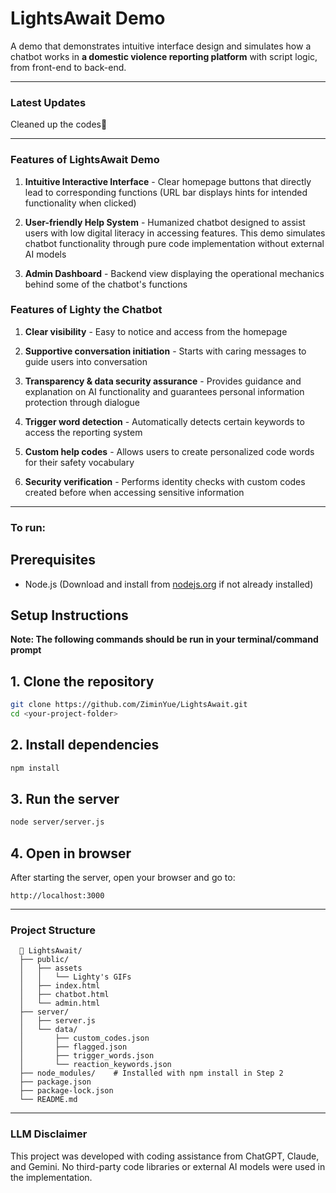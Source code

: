 # LightsAwait Demo
A demo that demonstrates intuitive interface design and simulates how a chatbot works in **a domestic violence reporting platform** with script logic, from front-end to back-end.

---

### Latest Updates

Cleaned up the codes🧹

---
### Features of LightsAwait Demo

1. **Intuitive Interactive Interface** - Clear homepage buttons that directly lead to corresponding functions (URL bar displays hints for intended functionality when clicked)

2. **User-friendly Help System** - Humanized chatbot designed to assist users with low digital literacy in accessing features. This demo simulates chatbot functionality through pure code implementation without external AI models

3. **Admin Dashboard** - Backend view displaying the operational mechanics behind some of the chatbot's functions



### Features of Lighty the Chatbot

1. **Clear visibility** - Easy to notice and access from the homepage
   
2. **Supportive conversation initiation** - Starts with caring messages to guide users into conversation
   
3. **Transparency & data security assurance** - Provides guidance and explanation on AI functionality and guarantees personal information protection through dialogue
   
4. **Trigger word detection** - Automatically detects certain keywords to access the reporting system
   
5. **Custom help codes** - Allows users to create personalized code words for their safety vocabulary
   
6. **Security verification** - Performs identity checks with custom codes created before when accessing sensitive information

---

### To run:

## Prerequisites
- Node.js (Download and install from [nodejs.org](https://nodejs.org/) if not already installed)

## Setup Instructions
**Note: The following commands should be run in your terminal/command prompt**

## 1. Clone the repository

```bash
git clone https://github.com/ZiminYue/LightsAwait.git
cd <your-project-folder>
```
## 2. Install dependencies

```bash
npm install
```
## 3. Run the server

```bash
node server/server.js
```
## 4. Open in browser

After starting the server, open your browser and go to:
```
http://localhost:3000
```

---
### Project Structure
```
  📁 LightsAwait/
  ├── public/
  │   ├── assets
  │   │   └── Lighty's GIFs
  │   ├── index.html
  │   ├── chatbot.html
  │   └── admin.html
  ├── server/
  │   ├── server.js
  │   └── data/
  │       ├── custom_codes.json
  │       ├── flagged.json
  │       ├── trigger_words.json
  │       └── reaction_keywords.json
  ├── node_modules/    # Installed with npm install in Step 2
  ├── package.json
  ├── package-lock.json 
  └── README.md
```
---

### LLM Disclaimer

This project was developed with coding assistance from ChatGPT, Claude, and Gemini. No third-party code libraries or external AI models were used in the implementation.
